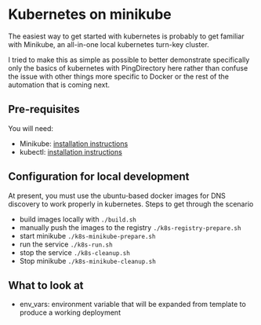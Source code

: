# Kubernetes on minikube
The easiest way to get started with kubernetes is probably to get familiar with Minikube, an all-in-one local kubernetes turn-key cluster.

I tried to make this as simple as possible to better demonstrate specifically only the basics of kubernetes with PingDirectory here rather than confuse the issue with other things more specific to Docker or the rest of the automation that is coming next.

## Pre-requisites
You will need:
- Minikube: [installation instructions](https://kubernetes.io/docs/tasks/tools/install-minikube/)
- kubectl: [installation instructions](https://kubernetes.io/docs/tasks/tools/install-kubectl/)

## Configuration for local development
  At present, you must use the ubuntu-based docker images for DNS discovery to work properly in kubernetes.
  Steps to get through the scenario
  - build images locally with `./build.sh`
  - manually push the images to the registry `./k8s-registry-prepare.sh`
  - start minikube `./k8s-minikube-prepare.sh`
  - run the service `./k8s-run.sh`
  - stop the service `./k8s-cleanup.sh`
  - Stop minikube `./k8s-minikube-cleanup.sh`


## What to look at
- env_vars: environment variable that will be expanded from template to produce a working deployment

